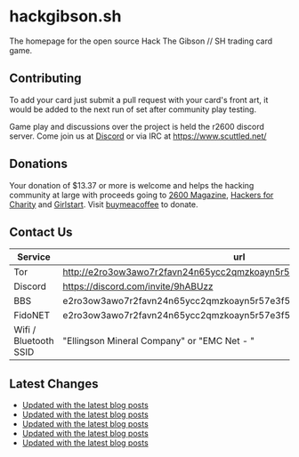 # hackgibson.sh
The homepage for the open source Hack The Gibson // SH trading card game.


## Contributing

To add your card just submit a pull request with your card's front art, it would be added to the next run of set after community play testing.

Game play and discussions over the project is held the r2600 discord server. Come join us at [Discord](https://discord.com/invite/9hABUzz) or via IRC at https://www.scuttled.net/


## Donations

Your donation of $13.37 or more is welcome and helps the hacking community at large with proceeds going to [2600 Magazine](https://2600.com/), [Hackers for Charity](https://hackersforcharity.org) and [Girlstart](https://girlstart.org).  Visit [buymeacoffee](https://www.buymeacoffee.com/hackgibson.sh) to donate.


## Contact Us

Service | url
-|-
Tor | http://e2ro3ow3awo7r2favn24n65ycc2qmzkoayn5r57e3f56nvjwdcgg32ad.onion
Discord | https://discord.com/invite/9hABUzz
BBS | e2ro3ow3awo7r2favn24n65ycc2qmzkoayn5r57e3f56nvjwdcgg32ad.onion:23
FidoNET | e2ro3ow3awo7r2favn24n65ycc2qmzkoayn5r57e3f56nvjwdcgg32ad.onion:24554
Wifi / Bluetooth SSID | "Ellingson Mineral Company" or "EMC Net - <fidonet address>"

## Latest Changes
<!-- BLOG-POST-LIST:START -->
- [Updated with the latest blog posts](https://github.com/DFW2600/hackgibson.sh/commit/63f7de298e1a92e06339e9c2f3c22a83075ee52f)
- [Updated with the latest blog posts](https://github.com/DFW2600/hackgibson.sh/commit/7050dc28c02fed7df72ec8803023c01603c62528)
- [Updated with the latest blog posts](https://github.com/DFW2600/hackgibson.sh/commit/d10910dd649bfac447144a18d201ec87219f947b)
- [Updated with the latest blog posts](https://github.com/DFW2600/hackgibson.sh/commit/1b0ee62acac4e6236debd6d248b7ea730d11f9e3)
- [Updated with the latest blog posts](https://github.com/DFW2600/hackgibson.sh/commit/f7445019fa7da08810b4c4212a98bc15d4a3a4fd)
<!-- BLOG-POST-LIST:END -->
